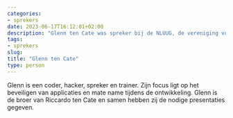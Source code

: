 ```yaml
---
categories:
- sprekers
date: 2023-06-17T16:12:01+02:00
description: "Glenn ten Cate was spreker bij de NLUUG, de vereniging voor open systemen en open standaarden. Lees meer over deze spreker."
tags:
- sprekers
slug:
title: "Glenn ten Cate"
type: person
---
```


Glenn is een coder, hacker, spreker en trainer. Zijn focus ligt op het beveiligen van applicaties en mate name tijdens de ontwikkeling. Glenn is de broer van Riccardo ten Cate en samen hebben zij de nodige presentaties gegeven.
